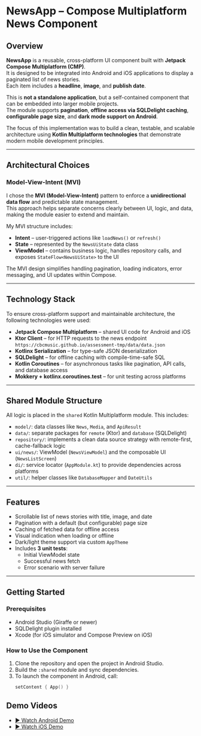 # NewsApp – Compose Multiplatform News Component

## Overview

**NewsApp** is a reusable, cross-platform UI component built with **Jetpack Compose Multiplatform (CMP)**.  
It is designed to be integrated into Android and iOS applications to display a paginated list of news stories.  
Each item includes a **headline**, **image**, and **publish date**.

This is **not a standalone application**, but a self-contained component that can be embedded into larger mobile projects.  
The module supports **pagination**, **offline access via SQLDelight caching**, **configurable page size**, and **dark mode support on Android**.

The focus of this implementation was to build a clean, testable, and scalable architecture using **Kotlin Multiplatform technologies** that demonstrate modern mobile development principles.

---

## Architectural Choices

### Model-View-Intent (MVI)

I chose the **MVI (Model-View-Intent)** pattern to enforce a **unidirectional data flow** and predictable state management.  
This approach helps separate concerns clearly between UI, logic, and data, making the module easier to extend and maintain.

My MVI structure includes:

- **Intent** – user-triggered actions like `loadNews()` or `refresh()`
- **State** – represented by the `NewsUiState` data class
- **ViewModel** – contains business logic, handles repository calls, and exposes `StateFlow<NewsUiState>` to the UI

The MVI design simplifies handling pagination, loading indicators, error messaging, and UI updates within Compose.

---

## Technology Stack

To ensure cross-platform support and maintainable architecture, the following technologies were used:

- **Jetpack Compose Multiplatform** – shared UI code for Android and iOS
- **Ktor Client** – for HTTP requests to the news endpoint  
  `https://cbcmusic.github.io/assessment-tmp/data/data.json`
- **Kotlinx Serialization** – for type-safe JSON deserialization
- **SQLDelight** – for offline caching with compile-time-safe SQL
- **Kotlin Coroutines** – for asynchronous tasks like pagination, API calls, and database access
- **Mokkery + kotlinx.coroutines.test** – for unit testing across platforms

---

## Shared Module Structure

All logic is placed in the `shared` Kotlin Multiplatform module. This includes:

- `model/`: data classes like `News`, `Media`, and `ApiResult`
- `data/`: separate packages for `remote` (Ktor) and `database` (SQLDelight)
- `repository/`: implements a clean data source strategy with remote-first, cache-fallback logic
- `ui/news/`: ViewModel (`NewsViewModel`) and the composable UI (`NewsListScreen`)
- `di/`: service locator (`AppModule.kt`) to provide dependencies across platforms
- `util/`: helper classes like `DatabaseMapper` and `DateUtils`

---

## Features

- Scrollable list of news stories with title, image, and date
- Pagination with a default (but configurable) page size
- Caching of fetched data for offline access
- Visual indication when loading or offline
- Dark/light theme support via custom `AppTheme`
- Includes **3 unit tests**:
    - Initial ViewModel state
    - Successful news fetch
    - Error scenario with server failure

---

## Getting Started

### Prerequisites

- Android Studio (Giraffe or newer)
- SQLDelight plugin installed
- Xcode (for iOS simulator and Compose Preview on iOS)

### How to Use the Component

1. Clone the repository and open the project in Android Studio.
2. Build the `:shared` module and sync dependencies.
3. To launch the component in Android, call:
   ```kotlin
   setContent { App() }

## Demo Videos

- [▶ Watch Android Demo](https://youtube.com/shorts/2VP2SwYMFT8)
- [▶ Watch iOS Demo](https://youtube.com/shorts/9otWs-hHTH8)
